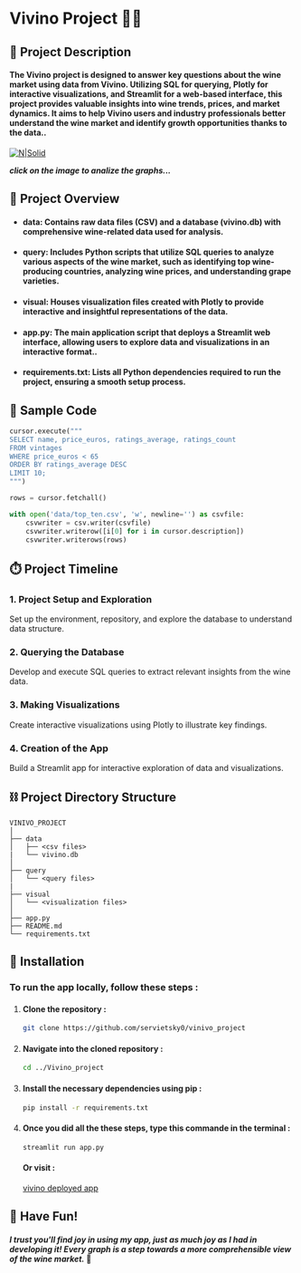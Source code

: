 #  Vivino Project 🍷🍷

## 📜 Project Description
#### The Vivino project is designed to answer key questions about the wine market using data from Vivino. Utilizing SQL for querying, Plotly for interactive visualizations, and Streamlit for a web-based interface, this project provides valuable insights into wine trends, prices, and market dynamics. It aims to help Vivino users and industry professionals better understand the wine market and identify growth opportunities thanks to the data.. ####

[![N|Solid](https://external-content.duckduckgo.com/iu/?u=https%3A%2F%2Ftse3.mm.bing.net%2Fth%3Fid%3DOIP._myDh4nle6wYFGPGxAfzcgHaDn%26pid%3DApi&f=1&ipt=95eb30229bd8d514c3605abbe01b169acfd9521a071089801c66b7d26caf85e0&ipo=images "easter egg")](loveUantoine.png)

***click on the image to analize the graphs...***

## 👀 Project Overview 

- #### data: Contains raw data files (CSV) and a database (vivino.db) with comprehensive wine-related data used for analysis.

- #### query: Includes Python scripts that utilize SQL queries to analyze various aspects of the wine market, such as identifying top wine-producing countries, analyzing wine prices, and understanding grape varieties. 

- #### visual: Houses visualization files created with Plotly to provide interactive and insightful representations of the data.

- #### app.py: The main application script that deploys a Streamlit web interface, allowing users to explore data and visualizations in an interactive format.. 

- #### requirements.txt: Lists all Python dependencies required to run the project, ensuring a smooth setup process.



## 🤖 Sample Code 
```python
cursor.execute("""
SELECT name, price_euros, ratings_average, ratings_count
FROM vintages
WHERE price_euros < 65
ORDER BY ratings_average DESC
LIMIT 10;
""")

rows = cursor.fetchall()

with open('data/top_ten.csv', 'w', newline='') as csvfile:
    csvwriter = csv.writer(csvfile)
    csvwriter.writerow([i[0] for i in cursor.description])
    csvwriter.writerows(rows)
```

## ⏱️ Project Timeline 

### 1. Project Setup and Exploration

Set up the environment, repository, and explore the database to understand data structure.

### 2.  Querying the Database

Develop and execute SQL queries to extract relevant insights from the wine data.

### 3. Making Visualizations

Create interactive visualizations using Plotly to illustrate key findings.

### 4. Creation of the App

Build a Streamlit app for interactive exploration of data and visualizations.

## ⛓️ Project Directory Structure 

```plaintext
VINIVO_PROJECT
│
├── data
│   ├── <csv files>
|   └── vivino.db
│
├── query
│   └── <query files>
|
├── visual
│   └── <visualization files>
│
├── app.py
├── README.md
└── requirements.txt
```
   

## 🔧  Installation

### To run the app locally, follow these steps :

1. #### Clone the repository :

    
    ```sh
    git clone https://github.com/servietsky0/vinivo_project
    ```
    

2. #### Navigate into the cloned repository :

    
    ```sh
    cd ../Vivino_project 
    ```


3. #### Install the necessary dependencies using pip :

    
    ```sh
    pip install -r requirements.txt
    ```
    

4. #### Once you did all the these steps, type this commande in the terminal :

   ```sh
   streamlit run app.py
   ```
      
    #### Or visit :
    [vivino deployed app](https://vivinoproject-iloveyouantoine.streamlit.app/) 

## 🎉 Have Fun!

#### *I trust you'll find joy in using my app, just as much joy as I had in developing it! Every graph is a step towards a more comprehensible view of the wine market.*  🚀